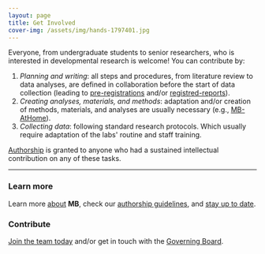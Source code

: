 ```yaml
---
layout: page
title: Get Involved
cover-img: /assets/img/hands-1797401.jpg
---
```


Everyone, from undergraduate students to senior researchers, who is interested in developmental research is welcome! You can contribute by:

1. *Planning and writing*: all steps and procedures, from literature review to data analyses, are defined in collaboration before the start of data collection (leading to [pre-registrations](https://www.cos.io/prereg) and/or [registred-reports](https://www.cos.io/rr)).
2. *Creating analyses, materials, and methods*: adaptation and/or creation of methods, materials, and analyses are usually necessary (e.g., [MB-AtHome]({{site.baseurl}}/MB-athome/)).
3. *Collecting data*: following standard research protocols. Which usually require adaptation of the labs' routine and staff training.

[Authorship]({{site.baseurl}}/authorship/) is granted to anyone who had a sustained intellectual contribution on any of these tasks.

***

### Learn more
Learn more [about]({{site.baseurl}}/about/) **MB**, check our [authorship guidelines]({{site.baseurl}}/authorship/), and [stay up to date]({{site.baseurl}}/news/).

### Contribute
[Join the team today]({{site.baseurl}}/sign_up_log_in/) and/or get in touch with the [Governing Board](mailto:manybabies-gb@mailman.stanford.edu).
